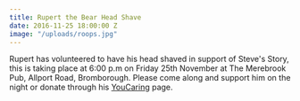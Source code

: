 ```yaml
---
title: Rupert the Bear Head Shave
date: 2016-11-25 18:00:00 Z
image: "/uploads/roops.jpg"
---
```


Rupert has volunteered to have his head shaved in support of Steve's Story, this is taking place at 6:00 p.m on Friday 25th November at The Merebrook Pub, Allport Road, Bromborough.  Please come along and support him on the night or donate through his [YouCaring](https://www.youcaring.com/steve-s-story-676640?fb_action_ids=10202570341217686&fb_action_types=youcaringcom%3Ashare) page.